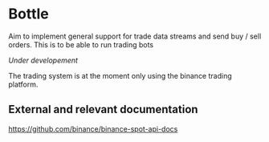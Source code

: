 # Bottle

Aim to implement general support for trade data streams and send buy / sell orders. 
This is to be able to run trading bots

*Under developement*

The trading system is at the moment only using the binance trading platform.


## External and relevant documentation
https://github.com/binance/binance-spot-api-docs

